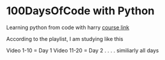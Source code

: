 # 100DaysOfCode with Python
Learning python from code with harry [course link](https://www.youtube.com/playlist?list=PLu0W_9lII9agwh1XjRt242xIpHhPT2llg)

According to the playlist, I am studying like this

Video 1-10 = Day 1
Video 11-20 = Day 2
.
.
.
.
similiarly all days